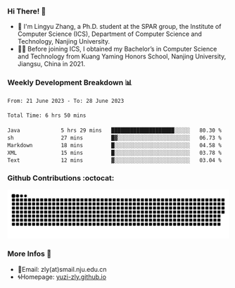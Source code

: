 ### Hi There! 👋 
- 🐳 I'm Lingyu Zhang, a Ph.D. student at the SPAR group, the Institute of Computer Science (ICS), Department of Computer Science and Technology, Nanjing University.
- 🧑‍🎓 Before joining ICS, I obtained my Bachelor’s in Computer Science and Technology from Kuang Yaming Honors School, Nanjing University, Jiangsu, China in 2021.

### Weekly Development Breakdown :bar_chart:

<!--START_SECTION:waka-->

```txt
From: 21 June 2023 - To: 28 June 2023

Total Time: 6 hrs 50 mins

Java             5 hrs 29 mins   ████████████████████░░░░░   80.30 %
sh               27 mins         █▓░░░░░░░░░░░░░░░░░░░░░░░   06.73 %
Markdown         18 mins         █░░░░░░░░░░░░░░░░░░░░░░░░   04.58 %
XML              15 mins         █░░░░░░░░░░░░░░░░░░░░░░░░   03.78 %
Text             12 mins         ▓░░░░░░░░░░░░░░░░░░░░░░░░   03.04 %
```

<!--END_SECTION:waka-->

### Github Contributions :octocat:

![](https://raw.githubusercontent.com/yuzi-zly/yuzi-zly/output/github-contribution-grid-snake.svg)              


### More Infos 📖

- 📧Email: zly(at)smail.nju.edu.cn
- 🌀Homepage: [yuzi-zly.github.io](https://yuzi-zly.github.io/)
